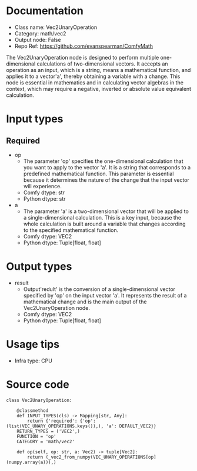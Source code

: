 # Documentation
- Class name: Vec2UnaryOperation
- Category: math/vec2
- Output node: False
- Repo Ref: https://github.com/evanspearman/ComfyMath

The Vec2UnaryOperation node is designed to perform multiple one-dimensional calculations of two-dimensional vectors. It accepts an operation as an input, which is a string, means a mathematical function, and applies it to a vector'a', thereby obtaining a variable with a change. This node is essential in mathematics and in calculating vector algebras in the context, which may require a negative, inverted or absolute value equivalent calculation.

# Input types
## Required
- op
    - The parameter 'op' specifies the one-dimensional calculation that you want to apply to the vector 'a'. It is a string that corresponds to a predefined mathematical function. This parameter is essential because it determines the nature of the change that the input vector will experience.
    - Comfy dtype: str
    - Python dtype: str
- a
    - The parameter 'a' is a two-dimensional vector that will be applied to a single-dimensional calculation. This is a key input, because the whole calculation is built around a variable that changes according to the specified mathematical function.
    - Comfy dtype: VEC2
    - Python dtype: Tuple[float, float]

# Output types
- result
    - Output'redult' is the conversion of a single-dimensional vector specified by 'op' on the input vector 'a'. It represents the result of a mathematical change and is the main output of the Vec2UnaryOperation node.
    - Comfy dtype: VEC2
    - Python dtype: Tuple[float, float]

# Usage tips
- Infra type: CPU

# Source code
```
class Vec2UnaryOperation:

    @classmethod
    def INPUT_TYPES(cls) -> Mapping[str, Any]:
        return {'required': {'op': (list(VEC_UNARY_OPERATIONS.keys()),), 'a': DEFAULT_VEC2}}
    RETURN_TYPES = ('VEC2',)
    FUNCTION = 'op'
    CATEGORY = 'math/vec2'

    def op(self, op: str, a: Vec2) -> tuple[Vec2]:
        return (_vec2_from_numpy(VEC_UNARY_OPERATIONS[op](numpy.array(a))),)
```